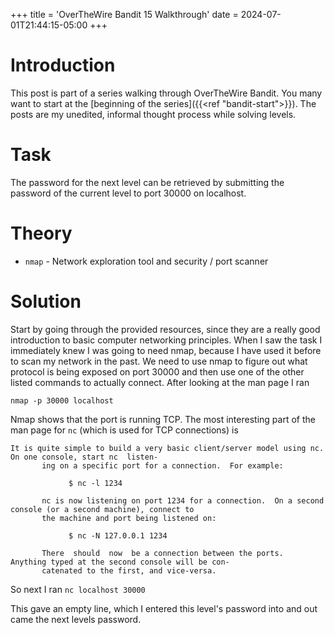 +++
title = 'OverTheWire Bandit 15 Walkthrough'
date = 2024-07-01T21:44:15-05:00
+++

# Introduction

This post is part of a series walking through OverTheWire Bandit. You many want to start at the [beginning of the series]({{<ref "bandit-start">}}). The posts are my unedited, informal thought process while solving levels.

# Task

The password for the next level can be retrieved by submitting the password of the current level to port 30000 on localhost.

# Theory

- `nmap` - Network exploration tool and security / port scanner

# Solution

Start by going through the provided resources, since they are a really good introduction to basic computer networking principles. When I saw the task I immediately knew I was going to need nmap, because I have used it before to scan my network in the past. We need to use nmap to figure out what protocol is being exposed on port 30000 and then use one of the other listed commands to actually connect. After looking at the man page I ran

```
nmap -p 30000 localhost
```

Nmap shows that the port is running TCP. The most interesting part of the man page for `nc` (which is used for TCP connections) is

```
It is quite simple to build a very basic client/server model using nc.  On one console, start nc  listen‐
       ing on a specific port for a connection.  For example:

             $ nc -l 1234

       nc is now listening on port 1234 for a connection.  On a second console (or a second machine), connect to
       the machine and port being listened on:

             $ nc -N 127.0.0.1 1234

       There  should  now  be a connection between the ports.  Anything typed at the second console will be con‐
       catenated to the first, and vice-versa.
```

So next I ran
`nc localhost 30000`

This gave an empty line, which I entered this level's password into and out came the next levels password.
